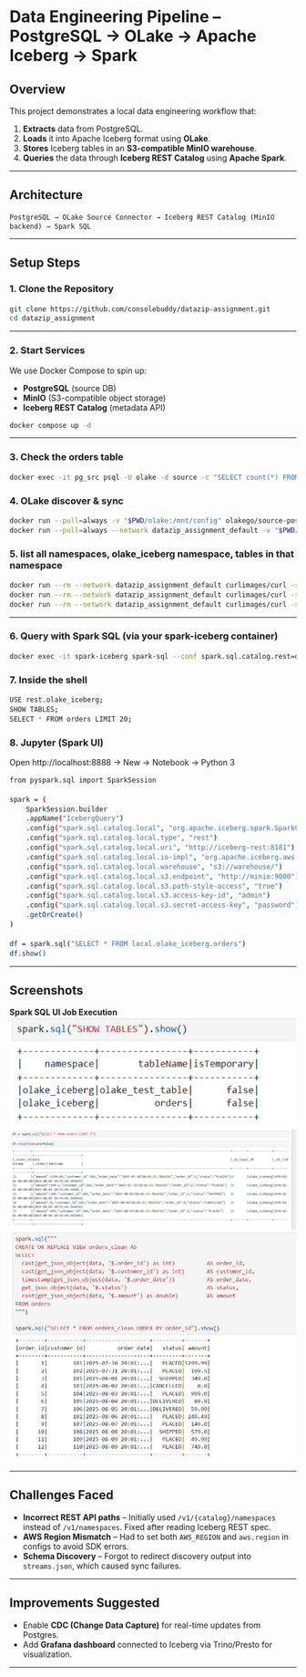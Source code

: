 # Data Engineering Pipeline – PostgreSQL → OLake → Apache Iceberg → Spark

## Overview
This project demonstrates a local data engineering workflow that:
1. **Extracts** data from PostgreSQL.  
2. **Loads** it into Apache Iceberg format using **OLake**.  
3. **Stores** Iceberg tables in an **S3-compatible MinIO warehouse**.  
4. **Queries** the data through **Iceberg REST Catalog** using **Apache Spark**.

---

## Architecture
```
PostgreSQL → OLake Source Connector → Iceberg REST Catalog (MinIO backend) → Spark SQL
```

---

## Setup Steps

### 1. Clone the Repository
```bash
git clone https://github.com/consolebuddy/datazip-assignment.git
cd datazip_assignment
```

---

### 2. Start Services
We use Docker Compose to spin up:
- **PostgreSQL** (source DB)  
- **MinIO** (S3-compatible object storage)  
- **Iceberg REST Catalog** (metadata API)

```bash
docker compose up -d
```

---

### 3. Check the orders table
```bash
docker exec -it pg_src psql -U olake -d source -c "SELECT count(*) FROM orders;"
```


### 4. OLake discover & sync
```bash
docker run --pull=always -v "$PWD/olake:/mnt/config" olakego/source-postgres:latest discover --config /mnt/config/source.json
docker run --pull=always --network datazip_assignment_default -v "$PWD/olake:/mnt/config" olakego/source-postgres:latest sync --config /mnt/config/source.json --catalog /mnt/config/streams.json --destination /mnt/config/destination.json
```

### 5. list all namespaces, olake_iceberg namespace, tables in that namespace
```bash
docker run --rm --network datazip_assignment_default curlimages/curl -s http://iceberg-rest:8181/v1/namespaces
docker run --rm --network datazip_assignment_default curlimages/curl -s http://iceberg-rest:8181/v1/namespaces/olake_iceberg
docker run --rm --network datazip_assignment_default curlimages/curl -s http://iceberg-rest:8181/v1/namespaces/olake_iceberg/tables
```

---

### 6. Query with Spark SQL (via your spark-iceberg container)
```bash
docker exec -it spark-iceberg spark-sql --conf spark.sql.catalog.rest=org.apache.iceberg.spark.SparkCatalog --conf spark.sql.catalog.rest.catalog-impl=org.apache.iceberg.rest.RESTCatalog --conf spark.sql.catalog.rest.uri=http://iceberg-rest:8181 --conf spark.sql.catalog.rest.io-impl=org.apache.iceberg.aws.s3.S3FileIO --conf spark.sql.catalog.rest.warehouse=s3://warehouse/ --conf spark.sql.catalog.rest.s3.endpoint=http://minio:9000 --conf spark.sql.catalog.rest.s3.path-style-access=true --conf spark.sql.catalog.rest.s3.region=us-east-1 --conf spark.sql.catalog.rest.aws.region=us-east-1
```

### 7. Inside the shell
```bash
USE rest.olake_iceberg;
SHOW TABLES;
SELECT * FROM orders LIMIT 20;
```


### 8. Jupyter (Spark UI)
Open http://localhost:8888 → New → Notebook → Python 3

```bash
from pyspark.sql import SparkSession

spark = (
    SparkSession.builder
    .appName("IcebergQuery")
    .config("spark.sql.catalog.local", "org.apache.iceberg.spark.SparkCatalog")
    .config("spark.sql.catalog.local.type", "rest")
    .config("spark.sql.catalog.local.uri", "http://iceberg-rest:8181")
    .config("spark.sql.catalog.local.io-impl", "org.apache.iceberg.aws.s3.S3FileIO")
    .config("spark.sql.catalog.local.warehouse", "s3://warehouse/")
    .config("spark.sql.catalog.local.s3.endpoint", "http://minio:9000")
    .config("spark.sql.catalog.local.s3.path-style-access", "true")
    .config("spark.sql.catalog.local.s3.access-key-id", "admin")
    .config("spark.sql.catalog.local.s3.secret-access-key", "password")
    .getOrCreate()
)

df = spark.sql("SELECT * FROM local.olake_iceberg.orders")
df.show()
```

---

## Screenshots

**Spark SQL UI Job Execution**
![Spark UI](screenshots/save_tables.png)
![Spark UI](screenshots/show_orders.png)
![Spark UI](screenshots/show_orders2.png)

---

## Challenges Faced
- **Incorrect REST API paths** – Initially used `/v1/{catalog}/namespaces` instead of `/v1/namespaces`. Fixed after reading Iceberg REST spec.  
- **AWS Region Mismatch** – Had to set both `AWS_REGION` and `aws.region` in configs to avoid SDK errors.  
- **Schema Discovery** – Forgot to redirect discovery output into `streams.json`, which caused sync failures.

---

## Improvements Suggested 
- Enable **CDC (Change Data Capture)** for real-time updates from Postgres.  
- Add **Grafana dashboard** connected to Iceberg via Trino/Presto for visualization.

---
